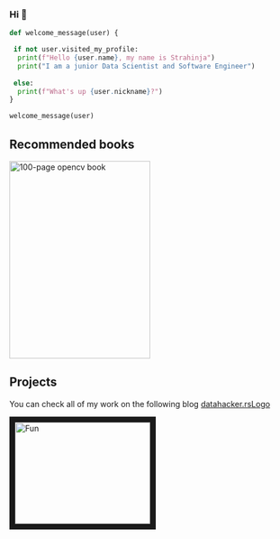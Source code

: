 ### Hi :metal:

```python
def welcome_message(user) {

 if not user.visited_my_profile:
  print(f"Hello {user.name}, my name is Strahinja")
  print("I am a junior Data Scientist and Software Engineer")
  
 else:
  print(f"What's up {user.nickname}?")
}

welcome_message(user)
```

## Recommended books
<a href="http://datahacker.rs/the-hundred-page-computer-vision-opencv-book-in-python/"><img src="http://media5.datahacker.rs/2020/05/10-768x1046.jpg" alt="100-page opencv book" width="250" height="350"></a>

## Projects
You can check all of my work on the following blog [datahacker.rs](https://datahacker.rs/)[Logo](http://media5.datahacker.rs/2018/06/beli-logo.png)

<a href="http://www.youtube.com/watch?feature=player_embedded&v=dQw4w9WgXcQ
" target="_blank"><img src="http://img.youtube.com/vi/dQw4w9WgXcQ/0.jpg" 
alt="Fun" width="240" height="180" border="10" /></a>

